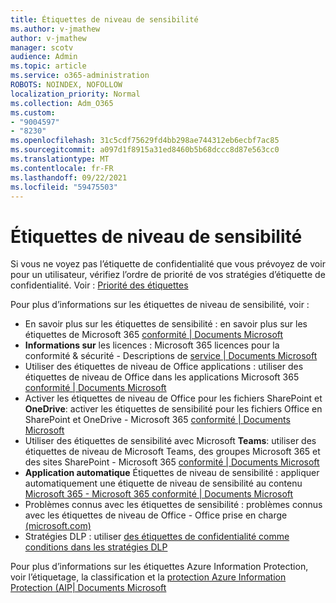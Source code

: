 ```yaml
---
title: Étiquettes de niveau de sensibilité
ms.author: v-jmathew
author: v-jmathew
manager: scotv
audience: Admin
ms.topic: article
ms.service: o365-administration
ROBOTS: NOINDEX, NOFOLLOW
localization_priority: Normal
ms.collection: Adm_O365
ms.custom:
- "9004597"
- "8230"
ms.openlocfilehash: 31c5cdf75629fd4bb298ae744312eb6ecbf7ac85
ms.sourcegitcommit: a097d1f8915a31ed8460b5b68dccc8d87e563cc0
ms.translationtype: MT
ms.contentlocale: fr-FR
ms.lasthandoff: 09/22/2021
ms.locfileid: "59475503"
---
```

# <a name="sensitivity-labels"></a>Étiquettes de niveau de sensibilité

Si vous ne voyez pas l’étiquette de confidentialité que vous prévoyez de voir pour un utilisateur, vérifiez l’ordre de priorité de vos stratégies d’étiquette de confidentialité. Voir : [Priorité des étiquettes](https://docs.microsoft.com/microsoft-365/compliance/sensitivity-labels)

Pour plus d’informations sur les étiquettes de niveau de sensibilité, voir :

- En savoir plus sur les étiquettes de sensibilité : en savoir plus sur les étiquettes de Microsoft 365 [conformité | Documents Microsoft](https://docs.microsoft.com/microsoft-365/compliance/sensitivity-labels)
- **Informations sur** les licences : Microsoft 365 licences pour la conformité & sécurité - Descriptions de [service | Documents Microsoft](https://docs.microsoft.com/office365/servicedescriptions/microsoft-365-service-descriptions/microsoft-365-tenantlevel-services-licensing-guidance/microsoft-365-security-compliance-licensing-guidance#information-protection)
- Utiliser des étiquettes de niveau de Office applications : utiliser des étiquettes de niveau de Office dans les applications Microsoft 365 [conformité | Documents Microsoft](https://docs.microsoft.com/microsoft-365/compliance/sensitivity-labels-office-apps)
- Activer les étiquettes de niveau de Office pour les fichiers SharePoint et **OneDrive**: activer les étiquettes de sensibilité pour les fichiers Office en SharePoint et OneDrive - Microsoft 365 [conformité | Documents Microsoft](https://docs.microsoft.com/microsoft-365/compliance/sensitivity-labels-sharepoint-onedrive-files)
- Utiliser des étiquettes de sensibilité avec Microsoft **Teams**: utiliser des étiquettes de niveau de Microsoft Teams, des groupes Microsoft 365 et des sites SharePoint - Microsoft 365 [conformité | Documents Microsoft](https://docs.microsoft.com/microsoft-365/compliance/sensitivity-labels-teams-groups-sites)
- **Application automatique** Étiquettes de niveau de sensibilité : appliquer automatiquement une étiquette de niveau de sensibilité au contenu [Microsoft 365 - Microsoft 365 conformité | Documents Microsoft](https://docs.microsoft.com/microsoft-365/compliance/apply-sensitivity-label-automatically)
- Problèmes connus avec les étiquettes de sensibilité : problèmes connus avec les étiquettes de niveau de Office - Office prise en charge [(microsoft.com)](https://support.microsoft.com/office/known-issues-with-sensitivity-labels-in-office-b169d687-2bbd-4e21-a440-7da1b2743edc)
- Stratégies DLP : utiliser [des étiquettes de confidentialité comme conditions dans les stratégies DLP](https://docs.microsoft.com/microsoft-365/compliance/dlp-sensitivity-label-as-condition) 

Pour plus d’informations sur les étiquettes Azure Information Protection, voir l’étiquetage, la classification et la [protection Azure Information Protection (AIP| Documents Microsoft](https://docs.microsoft.com/azure/information-protection/aip-classification-and-protection)
